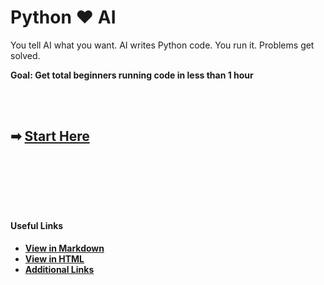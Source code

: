 # Python ❤️ AI

You tell AI what you want. AI writes Python code. You run it. Problems get solved.

**Goal: Get total beginners running code in less than 1 hour**

<br>

<br>

## ➡ [Start Here](docs/getting-started.md)

<br>

<br>

<br>

<br>

<br>

#### Useful Links
- **[View in Markdown](https://github.com/johnvilsack/python-notes/blob/main/README.md)**
- **[View in HTML](http://johnvilsack.com/python-notes)**
- **[Additional Links](docs/quicklinks.md)**




